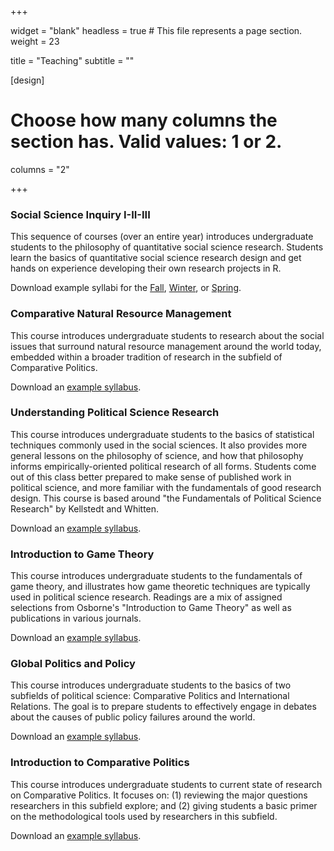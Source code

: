 
+++

widget = "blank"
headless = true  # This file represents a page section.
weight = 23

title = "Teaching"
subtitle = ""

[design]
  # Choose how many columns the section has. Valid values: 1 or 2.
  columns = "2"

+++

### Social Science Inquiry I-II-III

This sequence of courses (over an entire year) introduces undergraduate students to the philosophy of quantitative social science research. Students learn the basics of quantitative social science research design and get hands on experience developing their own research projects in R.

Download example syllabi for the [Fall](SSI_Fall.pdf), [Winter](SSI_Winter.pdf), or [Spring](SSI_Spring.pdf).

### Comparative Natural Resource Management

This course introduces undergraduate students to research about the social issues that surround natural resource management around the world today, embedded within a broader tradition of research in the subfield of Comparative Politics.

Download an [example syllabus](Comp_NRM_syllabus.pdf).

### Understanding Political Science Research

This course introduces undergraduate students to the basics of statistical techniques commonly used in the social sciences. It also provides more general lessons on the philosophy of science, and how that philosophy informs empirically-oriented political research of all forms. Students come out of this class better prepared to make sense of published work in political science, and more familiar with the fundamentals of good research design. This course is based around "the Fundamentals of Political Science Research" by Kellstedt and Whitten.

Download an [example syllabus](Poli_Sci_Research.pdf).

### Introduction to Game Theory

This course introduces undergraduate students to the fundamentals of game theory, and illustrates how game theoretic techniques are typically used in political science research. Readings are a mix of assigned selections from Osborne's "Introduction to Game Theory" as well as publications in various journals.

Download an [example syllabus](Game_Theory_Summer_19.pdf).

### Global Politics and Policy

This course introduces undergraduate students to the basics of two subfields of political science: Comparative Politics and International Relations. The goal is to prepare students to effectively engage in debates about the causes of public policy failures around the world.

Download an [example syllabus](Global_Politics_and_Policy.pdf).

### Introduction to Comparative Politics

This course introduces undergraduate students to current state of research on Comparative Politics. It focuses on: (1) reviewing the major questions researchers in this subfield explore; and (2) giving students a basic primer on the methodological tools used by researchers in this subfield.

Download an [example syllabus](Intro_comparative.pdf).
